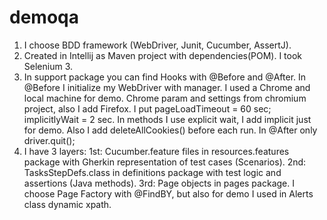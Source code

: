 # demoqa
1. I choose BDD framework (WebDriver, Junit, Cucumber, AssertJ).
2. Created in Intellij as Maven project with dependencies(POM). I took Selenium 3.
3. In support package you can find Hooks with @Before and @After.
In @Before I initialize my WebDriver with manager. I used a Chrome and local machine for demo. Chrome param and settings from chromium project, also I add Firefox. I put pageLoadTimeout = 60 sec; implicitlyWait = 2 sec. In methods I use explicit wait, I add implicit just for demo. Also I add deleteAllCookies() before each run.
In @After only driver.quit();
4. I have 3 layers:
	1st: Cucumber.feature files in resources.features package with Gherkin representation of test cases (Scenarios).
	2nd: TasksStepDefs.class in definitions package with test logic and assertions (Java methods).
	3rd: Page objects in pages package. I choose Page Factory with @FindBY, but also for demo I used in Alerts class dynamic xpath.

